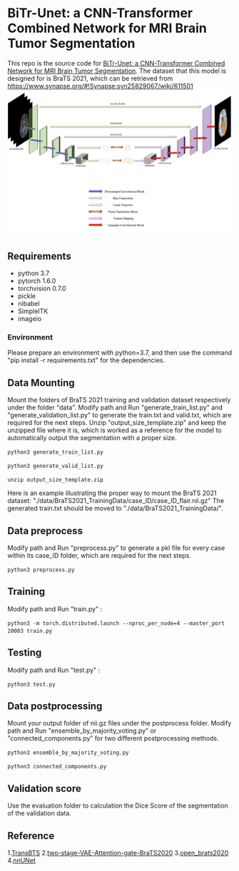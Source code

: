 # BiTr-Unet: a CNN-Transformer Combined Network for MRI Brain Tumor Segmentation
This repo is the source code for [BiTr-Unet: a CNN-Transformer Combined Network for MRI Brain Tumor Segmentation](https://arxiv.org/abs/2109.12271). The dataset that this model is designed for is BraTS 2021, which can be retrieved from https://www.synapse.org/#!Synapse:syn25829067/wiki/611501
![plot](./graph1.jpg)
## Requirements
- python 3.7
- pytorch 1.6.0
- torchvision 0.7.0
- pickle
- nibabel
- SimpleITK
- imageio

### Environment
Please prepare an environment with python=3.7, and then use the command "pip install -r requirements.txt" for the dependencies.

## Data Mounting
Mount the folders of BraTS 2021 training and validation dataset respectively under the folder "data". Modify path and Run "generate_train_list.py" and "generate_validation_list.py" to generate the train.txt and valid.txt, which are required for the next steps. Unzip "output_size_template.zip" and keep the unzipped file where it is, which is worked as a reference for the model to automatically output the segmentation with a proper size.

`python3 generate_train_list.py`

`python3 generate_valid_list.py`

`unzip output_size_template.zip`

Here is an example illustrating the proper way to mount the BraTS 2021 dataset:
"./data/BraTS2021_TrainingData/case_ID/case_ID_flair.nii.gz"
 The generated train.txt should be moved to "./data/BraTS2021_TrainingData/".
 
## Data preprocess
Modify path and Run "preprocess.py" to generate a pkl file for every case within its case_ID folder, which are required for the next steps.

`python3 preprocess.py`

## Training
Modify path and Run "train.py" :

`python3 -m torch.distributed.launch --nproc_per_node=4 --master_port 20003 train.py`

## Testing 
Modify path and Run "test.py" :

`python3 test.py`

## Data postprocessing
Mount your output folder of nii.gz files under the postprocess folder. Modify path and Run "ensemble_by_majority_voting.py" or "connected_components.py" for two different postprocessing methods. 

`python3 ensemble_by_majority_voting.py`

`python3 connected_components.py`

## Validation score
Use the evaluation folder to calculation the Dice Score of the segmentation of the validation data.

## Reference
1.[TransBTS](https://github.com/Wenxuan-1119/TransBTS)
2.[two-stage-VAE-Attention-gate-BraTS2020](https://github.com/shu-hai/two-stage-VAE-Attention-gate-BraTS2020)
3.[open_brats2020](https://github.com/lescientifik/open_brats2020)
4.[nnUNet](https://github.com/MIC-DKFZ/nnunet)





